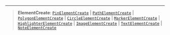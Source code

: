 ***

> **ElementCreate**: [`PinElementCreate`](PinElementCreate.md) | [`PathElementCreate`](PathElementCreate.md) | [`PolygonElementCreate`](PolygonElementCreate.md) | [`CircleElementCreate`](CircleElementCreate.md) | [`MarkerElementCreate`](MarkerElementCreate.md) | [`HighlighterElementCreate`](HighlighterElementCreate.md) | [`ImageElementCreate`](ImageElementCreate.md) | [`TextElementCreate`](TextElementCreate.md) | [`NoteElementCreate`](NoteElementCreate.md)
